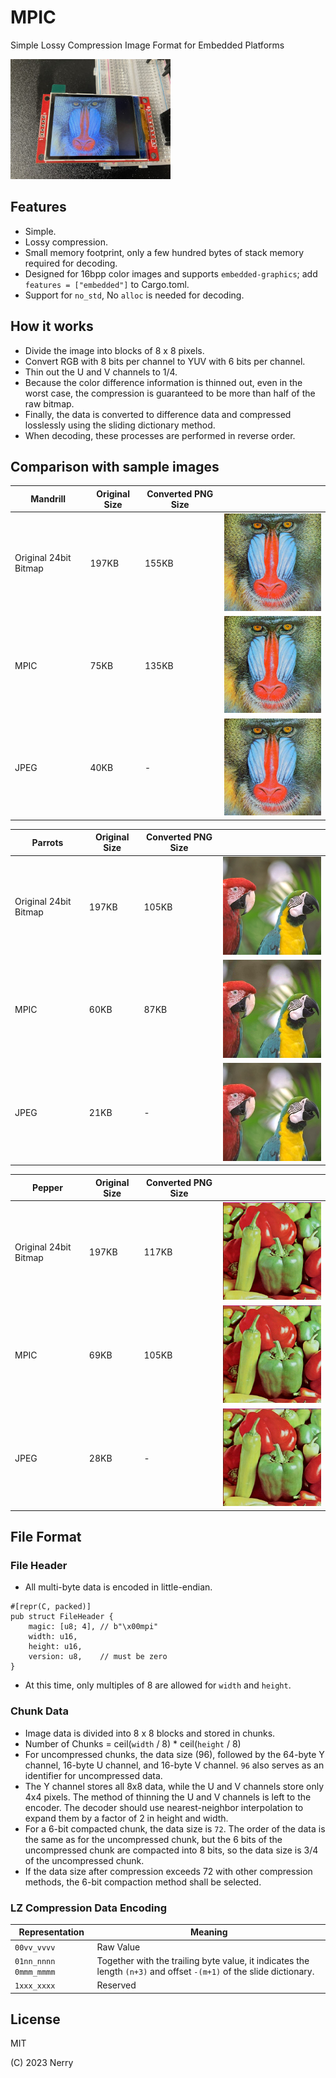 # MPIC

Simple Lossy Compression Image Format for Embedded Platforms

![](images/img_3246.jpg)

## Features

- Simple.
- Lossy compression.
- Small memory footprint, only a few hundred bytes of stack memory required for decoding.
- Designed for 16bpp color images and supports `embedded-graphics`; add `features = ["embedded"]` to Cargo.toml.
- Support for `no_std`, No `alloc` is needed for decoding.

## How it works

- Divide the image into blocks of 8 x 8 pixels.
- Convert RGB with 8 bits per channel to YUV with 6 bits per channel.
- Thin out the U and V channels to 1/4.
- Because the color difference information is thinned out, even in the worst case, the compression is guaranteed to be more than half of the raw bitmap.
- Finally, the data is converted to difference data and compressed losslessly using the sliding dictionary method.
- When decoding, these processes are performed in reverse order.

## Comparison with sample images

| Mandrill              | Original Size | Converted  PNG Size |                              |
| --------------------- | ------------- | ------------------- | ---------------------------- |
| Original 24bit Bitmap | 197KB         | 155KB               | ![](images/Mandrill-org.png) |
| MPIC                  | 75KB          | 135KB               | ![](images/Mandrill.png)     |
| JPEG                  | 40KB          | -                   | ![](images/Mandrill.jpeg)    |

| Parrots               | Original Size | Converted  PNG Size |                             |
| --------------------- | ------------- | ------------------- | --------------------------- |
| Original 24bit Bitmap | 197KB         | 105KB               | ![](images/Parrots-org.png) |
| MPIC                  | 60KB          | 87KB                | ![](images/Parrots.png)     |
| JPEG                  | 21KB          | -                   | ![](images/Parrots.jpeg)    |

| Pepper                | Original Size | Converted  PNG Size |                            |
| --------------------- | ------------- | ------------------- | -------------------------- |
| Original 24bit Bitmap | 197KB         | 117KB               | ![](images/Pepper-org.png) |
| MPIC                  | 69KB          | 105KB               | ![](images/Pepper.png)     |
| JPEG                  | 28KB          | -                   | ![](images/Pepper.jpeg)    |

## File Format

### File Header

- All multi-byte data is encoded in little-endian.

```
#[repr(C, packed)]
pub struct FileHeader {
    magic: [u8; 4], // b"\x00mpi"
    width: u16,
    height: u16,
    version: u8,    // must be zero
}
```

- At this time, only multiples of 8 are allowed for `width` and `height`.

### Chunk Data

- Image data is divided into 8 x 8 blocks and stored in chunks.
- Number of Chunks = ceil(`width` / 8) * ceil(`height` / 8)
- For uncompressed chunks, the data size (96), followed by the 64-byte Y channel, 16-byte U channel, and 16-byte V channel. `96` also serves as an identifier for uncompressed data.
- The Y channel stores all 8x8 data, while the U and V channels store only 4x4 pixels. The method of thinning the U and V channels is left to the encoder. The decoder should use nearest-neighbor interpolation to expand them by a factor of 2 in height and width.
- For a 6-bit compacted chunk, the data size is `72`. The order of the data is the same as for the uncompressed chunk, but the 6 bits of the uncompressed chunk are compacted into 8 bits, so the data size is 3/4 of the uncompressed chunk.
- If the data size after compression exceeds 72 with other compression methods, the 6-bit compaction method shall be selected.

### LZ Compression Data Encoding

| Representation          | Meaning                                                                                                             |
| ----------------------- | ------------------------------------------------------------------------------------------------------------------- |
| `00vv_vvvv`             | Raw Value                                                                                                           |
| `01nn_nnnn` `0mmm_mmmm` | Together with the trailing byte value, it indicates the length `(n+3)` and offset `-(m+1)` of the slide dictionary. |
| `1xxx_xxxx`             | Reserved                                                                                                            |

## License

MIT

(C) 2023 Nerry
